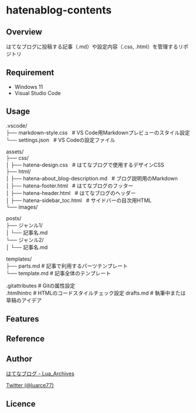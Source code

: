 # hatenablog-contents

## Overview
はてなブログに投稿する記事（.md）や設定内容（.css, .html）を管理するリポジトリ

## Requirement
- Windows 11
- Visual Studio Code

## Usage
.vscode/  
├── markdown-style.css  &nbsp; # VS Code用Markdownプレビューのスタイル設定  
└── settings.json   &nbsp; # VS Codeの設定ファイル  

assets/  
├── css/  
│   ├── hatena-design.css      &nbsp; # はてなブログで使用するデザインCSS  
├── html/  
│   ├── hatena-about_blog-description.md &nbsp; # ブログ説明用のMarkdown  
│   ├── hatena-footer.html               &nbsp; # はてなブログのフッター  
│   ├── hatena-header.html               &nbsp; # はてなブログのヘッダー  
│   ├── hatena-sidebar_toc.html          &nbsp; # サイドバーの目次用HTML  
└── images/  

posts/  
├── ジャンル1/  
│   └── 記事名.md  
└── ジャンル2/  
│   └── 記事名.md  

templates/  
├── parts.md                   # 記事で利用するパーツテンプレート  
└── template.md                # 記事全体のテンプレート  

.gitattributes              # Gitの属性設定  
.htmlhintrc                 # HTMLのコードスタイルチェック設定
drafts.md                   # 執筆中または草稿のアイデア

## Features

## Reference

## Author

[はてなブログ - Lua_Archives](https://luarce.hatenablog.com/archive)

[Twitter (@luarce77)](https://twitter.com/luarce77)

## Licence

